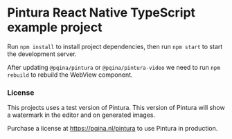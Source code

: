 # Pintura React Native TypeScript example project

Run `npm install` to install project dependencies, then run `npm start` to start the development server.

After updating `@pqina/pintura` or `@pqina/pintura-video` we need to run `npm rebuild` to rebuild the WebView component.

### License

This projects uses a test version of Pintura. This version of Pintura will show a watermark in the editor and on generated images.

Purchase a license at https://pqina.nl/pintura to use Pintura in production.
